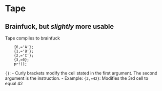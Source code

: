 # Tape

## Brainfuck, but *slightly* more usable

Tape compiles to brainfuck

```
    {0,='A'};
    {1,='B'};
    {2,='C'};
    {3,=0};
    pr!();
```

`{}`:
    - Curly brackets modify the cell stated in the first argument. The second argument is the instruction.
    - Example:
        `{3,=42}`: Modifies the 3rd cell to equal 42